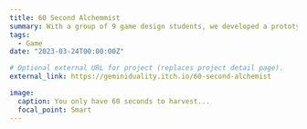 ```yaml
---
title: 60 Second Alchemmist
summary: With a group of 9 game design students, we developed a prototype of a 3D platformer in Unity. Play as Hazel who must harvest ingredients and brew potions for customers to make a living.
tags:
  - Game
date: "2023-03-24T00:00:00Z"

# Optional external URL for project (replaces project detail page).
external_link: https://geminiduality.itch.io/60-second-alchemist

image:
  caption: You only have 60 seconds to harvest...
  focal_point: Smart
---
```

